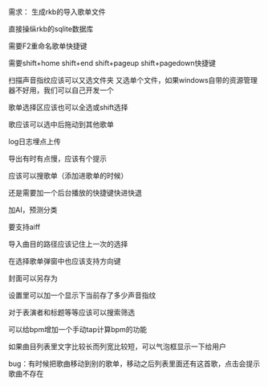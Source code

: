 需求：
生成rkb的导入歌单文件

直接操纵rkb的sqlite数据库

需要F2重命名歌单快捷键

需要shift+home shift+end  shift+pageup shift+pagedown快捷键

扫描声音指纹应该可以又选文件夹 又选单个文件，如果windows自带的资源管理器不好用，我们可以自己开发一个

歌单选择区应该也可以全选或shift选择

歌应该可以选中后拖动到其他歌单

log日志埋点上传

导出有时有点慢，应该有个提示

应该可以搜歌单（添加进歌单的时候）

还是需要加一个后台播放的快捷键快进快退

加AI，预测分类

要支持aiff

导入曲目的路径应该记住上一次的选择

在选择歌单弹窗中也应该支持方向键
                                                                                                                            
封面可以另存为

设置里可以加一个显示下当前存了多少声音指纹

对于表演者和标题等等应该可以搜索筛选

可以给bpm增加一个手动tap计算bpm的功能

如果曲目列表里文字比较长而列宽比较短，可以气泡框显示一下给用户

bug：有时候把歌曲移动到别的歌单，移动之后列表里面还有这首歌，点击会提示歌曲不存在